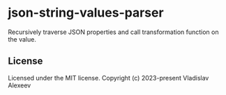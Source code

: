 # json-string-values-parser

Recursively traverse JSON properties and call transformation function on the value.

## License

Licensed under the MIT license. Copyright (c) 2023-present Vladislav Alexeev
